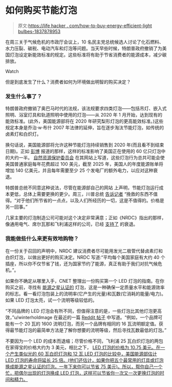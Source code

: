 # 如何购买节能灯泡

> 原文:[https://life hacker . com/how-to-buy-energy-efficient-light bulbes-1837878953](https://lifehacker.com/how-to-buy-energy-efficient-lightbulbs-1837878953)

在周三关于气候危机的市政厅会议上，10 名民主党总统候选人讨论了化石燃料、水力压裂、碳税、电动汽车和灯泡等问题。当天早些时候，特朗普政府撤销了为美国灯泡设定新能效标准的规定。这些标准将有助于节省消费者的能源成本，减少碳排放。

Watch

但是到底发生了什么？消费者如何为环境做出明智的购买决定？

### 发生什么事了？

特朗普政府撤销了奥巴马时代的法规，该法规要求四类灯泡——包括吊灯、嵌入式照明、浴室灯具和轨道照明中使用的灯泡——从 2020 年 1 月开始，达到现有的能效标准。(此外，美国能源部将在 2020 年研究梨形灯泡的更高能效标准。)这些规定本身是乔治·w·布什 2007 年法律的延伸，旨在逐步淘汰节能灯泡，如传统的卤素灯和白炽灯。

换句话说，美国能源部将允许这种节能灯泡持续销售到 2020 年(而且看不到结束日期)。正如 [彭博](https://www.bloomberg.com/news/articles/2019-09-04/trump-rolls-back-energy-requirements-for-billions-of-light-bulbs) 报道的那样，这样的标准影响了美国正在使用的 60 亿只灯泡中的大约一半。 [自然资源保护委员会](https://www.nrdc.org/experts/noah-horowitz/latest-doe-attempt-save-inefficient-bulbs-makes-no-sense) 在其网站上写道，这些灯泡行为总共可能会使美国普通家庭每年花费超过 100 美元，截至 2025 年，美国人的年度能源账单将增加 140 亿美元，并且每年需要至少 25 个发电厂的额外电力，以应对这种衰退。

特朗普总统不同意这种说法，尽管在能源部自己的网站 上声明，节能灯泡运行成本更低，总体上需要更换的更少。周三，川普总统 [告诉记者](https://www.wsj.com/articles/energy-department-moves-to-roll-back-light-bulb-restriction-11567614653) “挽救的东西不值得。“对于他们所节省的一点点，以及人们所经历的一切，这是不值得的。价格是另一回事。”

几家主要的灯泡制造公司可能对这个决定非常满意；正如《NRDC》指出的那样，像通用电气、席尔瓦那和飞利浦这样的公司，已经 [支持了](https://www.nrdc.org/experts/noah-horowitz/latest-doe-attempt-save-inefficient-bulbs-makes-no-sense) 的衰退。

### 我能做些什么来更有效地购物？

在一份关于召回的声明中，NRDC 建议消费者尽可能用发光二极管代替卤素灯和白炽灯泡，以做出更好的购买决定。NRDC 写道:“平均每个美国家庭有大约 40 个插座，所以你不仅节省了钱，还为国家节约了能源，真正有助于我们对抗气候危机。”。

如果你不确定从哪里入手，CNET 整理出一份购买第一个 LED 灯泡的指南。在你购买之前，寻找有 [能源之星认证的](https://www.energystar.gov/products/lighting_fans/light_bulbs/learn_about_led_bulbs) 灯泡，这是一种确保一定质量水平和能源效率的标志。看一看灯泡包装上的流明率(它产生的光量)和瓦数(它消耗的能量/电力)。如果 LED 灯泡太亮，试一个流明等级较低的。

“不同品牌的 LED 灯泡会有所不同，但值得注意的是，一些灯泡比其他灯泡更高效，”u/winterholdmage 在最近的一篇 [Reddit 帖子](https://www.reddit.com/r/answers/comments/a615i8/how_in_the_heck_do_i_choose_the_right_light_bulb/) 中写道。“例如，一个品牌可能有一个 20 瓦的 1600 流明灯泡，而另一个品牌有相同的 16 瓦流明额定值。获得最节能灯泡的最简单方法是了解你想要的流明等级，然后寻找瓦数最低的灯泡。”

不要因为一个 LED 的成本而退缩；尽管价格不同，飞利浦 25 瓦白炽灯泡的两包在家得宝的价格大约为 3 美元，相比之下， [LED 灯泡的价格为 10.75 美元。在一个产生类似光的 60 瓦白炽灯泡和 12 瓦 LED 灯泡的比较中，美国能源部估计 LED 灯泡的寿命将延长 25 倍。(他们还估计，如果你把五个最常用的灯具或灯泡换成能源之星认证的灯泡，一年下来你可以节省 75 美元)。所以，帮你自己一个忙，把偶尔出现的灯泡换成 LED 灯泡，这样可以节省你一次又一次更换灯泡的时间和精力。](https://www.homedepot.com/p/Philips-25-Watt-Equivalent-A15-Indoor-Outdoor-Clear-Glass-Edison-LED-Light-Bulb-Amber-Warm-White-2200K-2-Pack-470534/310089915)